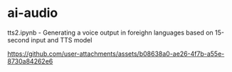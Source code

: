 # ai-audio


tts2.ipynb  - Generating a voice output in foreighn languages based on 15-second input and TTS model



https://github.com/user-attachments/assets/b08638a0-ae26-4f7b-a55e-8730a84262e6

